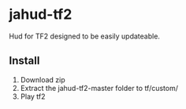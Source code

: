 # jahud-tf2

Hud for TF2 designed to be easily updateable.

## Install

1. Download zip
2. Extract the jahud-tf2-master folder to tf/custom/
3. Play tf2
